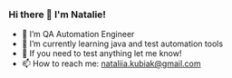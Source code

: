 ### Hi there 👋 I'm Natalie!

- 🔭 I’m QA Automation Engineer 
- 🌱 I’m currently learning java and test automation tools
- 👯 If you need to test anything let me know!
- 📫 How to reach me: nataliia.kubiak@gmail.com

